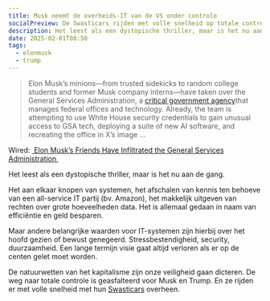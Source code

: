 ```yaml
---
title: Musk neemt de overheids-IT van de VS onder controle
socialPreview: De Swasticars rijden met volle snelheid op totale controle af
description: Het leest als een dystopische thriller, maar is het nu aan de gang.
date: 2025-02-01T08:50
tags:
  - elonmusk
  - trump
---
```


> Elon Musk’s minions—from trusted sidekicks to random college students and former Musk company interns—have taken over the General Services Administration, a [critical government agency](https://www.wired.com/story/elon-musk-government-tech-workers-gsa-tts/)that manages federal offices and technology. Already, the team is attempting to use White House security credentials to gain unusual access to GSA tech, deploying a suite of new AI software, and recreating the office in X’s image …

Wired: [ Elon Musk’s Friends Have Infiltrated the General Services Administration ](https://www.wired.com/story/elon-musk-lackeys-general-services-administration/)

Het leest als een dystopische thriller, maar is het nu aan de gang. 

Het aan elkaar knopen van systemen, het afschalen van kennis ten behoeve van een all-service IT partij (bv. Amazon), het makkelijk uitgeven van rechten over grote hoeveelheden data. Het is allemaal gedaan in naam van efficiëntie en geld besparen. 

Maar andere belangrijke waarden voor IT-systemen zijn hierbij over het hoofd gezien of bewust genegeerd. Stressbestendigheid, security, duurzaamheid. Een lange termijn visie gaat altijd verloren als er op de centen gelet moet worden.

De natuurwetten van het kapitalisme zijn onze veiligheid gaan dicteren. De weg naar totale controle is geasfalteerd voor Musk en Trump. En ze rijden er met volle snelheid met hun [Swasticars](https://www.newsweek.com/activists-brand-tesla-vehicles-swasticar-stickers-2023645) overheen.